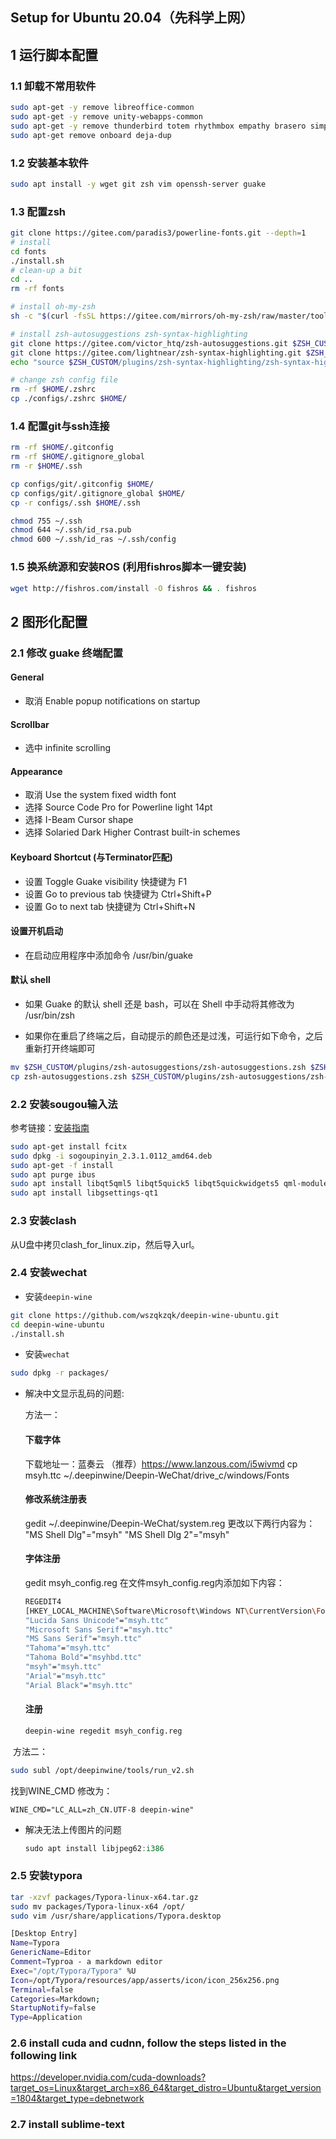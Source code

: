 ## Setup for Ubuntu 20.04（先科学上网）
## 1 运行脚本配置
### 1.1 卸载不常用软件
```bash
sudo apt-get -y remove libreoffice-common
sudo apt-get -y remove unity-webapps-common
sudo apt-get -y remove thunderbird totem rhythmbox empathy brasero simple-scan gnome-mahjongg aisleriot gnome-mines cheese transmission-common gnome-orca webbrowser-app gnome-sudoku landscape-client-ui-install
sudo apt-get remove onboard deja-dup
```

### 1.2 安装基本软件
```bash
sudo apt install -y wget git zsh vim openssh-server guake 
``` 

### 1.3 配置zsh

```bash
git clone https://gitee.com/paradis3/powerline-fonts.git --depth=1
# install
cd fonts
./install.sh
# clean-up a bit
cd ..
rm -rf fonts

# install oh-my-zsh
sh -c "$(curl -fsSL https://gitee.com/mirrors/oh-my-zsh/raw/master/tools/install.sh)"

# install zsh-autosuggestions zsh-syntax-highlighting
git clone https://gitee.com/victor_htq/zsh-autosuggestions.git $ZSH_CUSTOM/plugins/zsh-autosuggestions
git clone https://gitee.com/lightnear/zsh-syntax-highlighting.git $ZSH_CUSTOM/plugins/zsh-syntax-highlighting
echo "source $ZSH_CUSTOM/plugins/zsh-syntax-highlighting/zsh-syntax-highlighting.zsh" >> ${ZDOTDIR:-$HOME}/.zshrc

# change zsh config file
rm -rf $HOME/.zshrc
cp ./configs/.zshrc $HOME/
```

### 1.4 配置git与ssh连接

```bash
rm -rf $HOME/.gitconfig
rm -rf $HOME/.gitignore_global
rm -r $HOME/.ssh

cp configs/git/.gitconfig $HOME/
cp configs/git/.gitignore_global $HOME/
cp -r configs/.ssh $HOME/.ssh

chmod 755 ~/.ssh
chmod 644 ~/.ssh/id_rsa.pub
chmod 600 ~/.ssh/id_ras ~/.ssh/config
```

### 1.5 换系统源和安装ROS (利用fishros脚本一键安装)

```bash
wget http://fishros.com/install -O fishros && . fishros
```



## 2 图形化配置
### 2.1 修改 guake 终端配置

  #### General

  * 取消 Enable popup notifications on startup
  

  #### Scrollbar
  * 选中 infinite scrolling

  #### Appearance 
  * 取消 Use the system fixed width font
  * 选择 Source Code Pro for Powerline light 14pt
  * 选择 I-Beam Cursor shape
  * 选择 Solaried Dark Higher Contrast built-in schemes

  #### Keyboard Shortcut (与Terminator匹配) 

  * 设置 Toggle Guake visibility 快捷键为 F1
  * 设置 Go to previous tab 快捷键为 Ctrl+Shift+P
  * 设置 Go to next tab 快捷键为 Ctrl+Shift+N

  #### 设置开机启动

  * 在启动应用程序中添加命令 /usr/bin/guake

  #### 默认 shell

  * 如果 Guake 的默认 shell 还是 bash，可以在 Shell 中手动将其修改为 /usr/bin/zsh

* 如果你在重启了终端之后，自动提示的颜色还是过浅，可运行如下命令，之后重新打开终端即可

```bash
mv $ZSH_CUSTOM/plugins/zsh-autosuggestions/zsh-autosuggestions.zsh $ZSH_CUSTOM/plugins/zsh-autosuggestions/zsh-autosuggestions.zsh.bak
cp zsh-autosuggestions.zsh $ZSH_CUSTOM/plugins/zsh-autosuggestions/zsh-autosuggestions.zsh
```


### 2.2 安装sougou输入法
参考链接：[安装指南](https://shurufa.sogou.com/linux/guide)

```bash
sudo apt-get install fcitx
sudo dpkg -i sogoupinyin_2.3.1.0112_amd64.deb
sudo apt-get -f install
sudo apt purge ibus
sudo apt install libqt5qml5 libqt5quick5 libqt5quickwidgets5 qml-module-qtquick2
sudo apt install libgsettings-qt1
```


### 2.3 安装clash
从U盘中拷贝clash_for_linux.zip，然后导入url。



### 2.4 安装wechat

- 安装`deepin-wine`

```bash
git clone https://github.com/wszqkzqk/deepin-wine-ubuntu.git
cd deepin-wine-ubuntu
./install.sh
```

- 安装`wechat`

```bash
sudo dpkg -r packages/
```

- 解决中文显示乱码的问题:

  方法一：

  #### 下载字体 

  下载地址一：蓝奏云 （推荐）https://www.lanzous.com/i5wivmd
  cp msyh.ttc ~/.deepinwine/Deepin-WeChat/drive_c/windows/Fonts

  #### 修改系统注册表

  gedit ~/.deepinwine/Deepin-WeChat/system.reg
  更改以下两行内容为：
  "MS Shell Dlg"="msyh"
  "MS Shell Dlg 2"="msyh"

  #### 字体注册

  gedit msyh_config.reg
  在文件msyh_config.reg内添加如下内容：

  ```bash
  REGEDIT4
  [HKEY_LOCAL_MACHINE\Software\Microsoft\Windows NT\CurrentVersion\FontLink\SystemLink]
  "Lucida Sans Unicode"="msyh.ttc"
  "Microsoft Sans Serif"="msyh.ttc"
  "MS Sans Serif"="msyh.ttc"
  "Tahoma"="msyh.ttc"
  "Tahoma Bold"="msyhbd.ttc"
  "msyh"="msyh.ttc"
  "Arial"="msyh.ttc"
  "Arial Black"="msyh.ttc"
  ```

  #### 注册

  ```bash
  deepin-wine regedit msyh_config.reg
  ```

​		方法二：

```bash
sudo subl /opt/deepinwine/tools/run_v2.sh
```

找到WINE_CMD
修改为：

```
WINE_CMD="LC_ALL=zh_CN.UTF-8 deepin-wine"
```

- 解决无法上传图片的问题

  ```c++
  sudo apt install libjpeg62:i386
  ```

  

### 2.5 安装typora

```bash
tar -xzvf packages/Typora-linux-x64.tar.gz
sudo mv packages/Typora-linux-x64 /opt/
sudo vim /usr/share/applications/Typora.desktop
```

```bash
[Desktop Entry]
Name=Typora
GenericName=Editor
Comment=Typroa - a markdown editor
Exec="/opt/Typora/Typora" %U
Icon=/opt/Typora/resources/app/asserts/icon/icon_256x256.png
Terminal=false
Categories=Markdown;
StartupNotify=false
Type=Application
```



### 2.6 install cuda and cudnn, follow the steps listed in the following link
https://developer.nvidia.com/cuda-downloads?target_os=Linux&target_arch=x86_64&target_distro=Ubuntu&target_version=1804&target_type=debnetwork

### 2.7 install sublime-text


